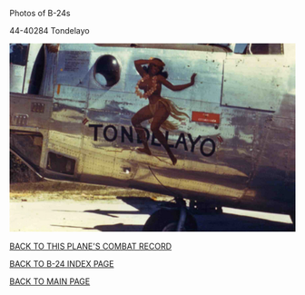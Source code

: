 
Photos of B-24s






 




44-40284 Tondelayo  
  

![](44-40284.jpg)  
  

[BACK TO THIS PLANE'S COMBAT RECORD](ValorToVictory/b24s/44-40284.md)  

[BACK TO B-24 INDEX PAGE](ValorToVictory/000b24s.md)  

[BACK TO MAIN PAGE](ValorToVictory/index.html)


